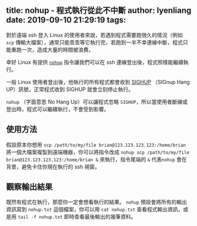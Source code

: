title: nohup - 程式執行從此不中斷
author: lyenliang
date: 2019-09-10 21:29:19
tags:
---
對於遠端 ssh 登入 Linux 的使用者來說，若遇到程式需要跑很久的情況（例如 `scp` 傳輸大檔案），通常只能乖乖等它執行完，若跑到一半不幸連線中斷，程式只能重跑一次，造成大量的時間被浪費。

幸好 Linux 有提供 [`nohup`](https://en.wikipedia.org/wiki/Nohup) 指令讓我們可以在 ssh 連線登出後，程式照樣能繼續執行。

一般 Linux 使用者登出後，他執行的所有程式都會收到 [SIGHUP](https://en.wikipedia.org/wiki/SIGHUP) （SIGnup Hang UP）訊號，正常程式收到 SIGHUP 就會立刻停止執行。

`nohup` （字面意思 No Hang Up）可以讓程式忽略 `SIGHUP`，所以當使用者斷線或登出時，程式可以繼續執行，不會受到影響。

## 使用方法

假設原本你想用 `scp /path/to/my/file brian@123.123.123.123:/home/brian` 將一個大檔案複製到遠端機器，你可以將指令改成 `nohup scp /path/to/my/file brian@123.123.123.123:/home/brian &` 來執行，指令尾端的 `&` 代表`nohup` 會在背景，避免卡住你現在執行的 ssh 視窗。

## 觀察輸出結果

既然有程式在執行，那麼你一定會想看執行的結果。 `nohup` 預設會將所有的輸出資訊寫到 `nohup.txt` 這個檔案，你可以用 `cat nohup.txt` 查看程式輸出資訊，或是用 `tail -f nohup.txt` 即時查看最後輸出的幾筆資料。